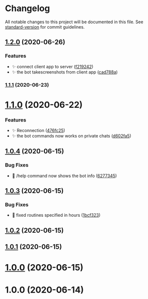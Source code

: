 # Changelog

All notable changes to this project will be documented in this file. See [standard-version](https://github.com/conventional-changelog/standard-version) for commit guidelines.

## [1.2.0](https://github.com/josedan10/nodejs-trading-bot/compare/v1.1.1...v1.2.0) (2020-06-26)


### Features

* :sparkles: connect client app to server ([f219242](https://github.com/josedan10/nodejs-trading-bot/commit/f219242601a8cffd76d484c99f2e730598ec2111))
* :sparkles: the bot takescreenshots from client app ([cad788a](https://github.com/josedan10/nodejs-trading-bot/commit/cad788a9791e35096ed0af9c061edd69847fbfd7))

### [1.1.1](https://github.com/josedan10/nodejs-trading-bot/compare/v1.1.0...v1.1.1) (2020-06-23)

<a name="1.1.0"></a>
# [1.1.0](https://github.com/josedan10/nodejs-trading-bot/compare/v1.0.4...v1.1.0) (2020-06-22)


### Features

* :sparkles: Reconnection ([476fc25](https://github.com/josedan10/nodejs-trading-bot/commit/476fc25))
* :sparkles: the bot commands now works on private chats ([d602fa5](https://github.com/josedan10/nodejs-trading-bot/commit/d602fa5))



<a name="1.0.4"></a>
## [1.0.4](https://github.com/josedan10/nodejs-trading-bot/compare/v1.0.3...v1.0.4) (2020-06-15)


### Bug Fixes

* :bug: /help command now shows the bot info ([6277345](https://github.com/josedan10/nodejs-trading-bot/commit/6277345))



<a name="1.0.3"></a>
## [1.0.3](https://github.com/josedan10/nodejs-trading-bot/compare/v1.0.2...v1.0.3) (2020-06-15)


### Bug Fixes

* :bug: fixed routines specified in hours ([1bcf323](https://github.com/josedan10/nodejs-trading-bot/commit/1bcf323))



<a name="1.0.2"></a>
## [1.0.2](https://github.com/josedan10/nodejs-trading-bot/compare/v1.0.1...v1.0.2) (2020-06-15)



<a name="1.0.1"></a>
## [1.0.1](https://github.com/josedan10/nodejs-trading-bot/compare/v1.0.0...v1.0.1) (2020-06-15)



<a name="1.0.0"></a>
# [1.0.0](https://github.com/josedan10/nodejs-trading-bot/compare/1.0.0...v1.0.0) (2020-06-15)



<a name="1.0.0"></a>
# 1.0.0 (2020-06-14)
